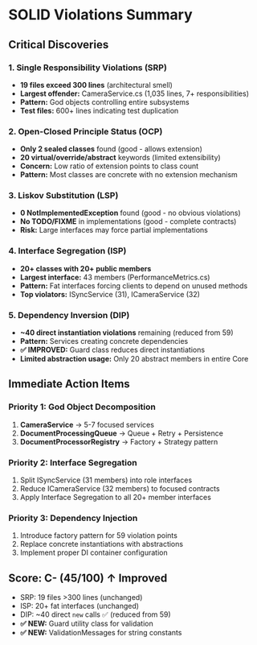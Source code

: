 # SOLID Violations Summary

## Critical Discoveries

### 1. Single Responsibility Violations (SRP)
- **19 files exceed 300 lines** (architectural smell)
- **Largest offender:** CameraService.cs (1,035 lines, 7+ responsibilities)
- **Pattern:** God objects controlling entire subsystems
- **Test files:** 600+ lines indicating test duplication

### 2. Open-Closed Principle Status (OCP)
- **Only 2 sealed classes** found (good - allows extension)
- **20 virtual/override/abstract** keywords (limited extensibility)
- **Concern:** Low ratio of extension points to class count
- **Pattern:** Most classes are concrete with no extension mechanism

### 3. Liskov Substitution (LSP)
- **0 NotImplementedException** found (good - no obvious violations)
- **No TODO/FIXME** in implementations (good - complete contracts)
- **Risk:** Large interfaces may force partial implementations

### 4. Interface Segregation (ISP)
- **20+ classes with 20+ public members**
- **Largest interface:** 43 members (PerformanceMetrics.cs)
- **Pattern:** Fat interfaces forcing clients to depend on unused methods
- **Top violators:** ISyncService (31), ICameraService (32)

### 5. Dependency Inversion (DIP)
- **~40 direct instantiation violations** remaining (reduced from 59)
- **Pattern:** Services creating concrete dependencies
- **✅ IMPROVED:** Guard class reduces direct instantiations
- **Limited abstraction usage:** Only 20 abstract members in entire Core

## Immediate Action Items

### Priority 1: God Object Decomposition
1. **CameraService** → 5-7 focused services
2. **DocumentProcessingQueue** → Queue + Retry + Persistence
3. **DocumentProcessorRegistry** → Factory + Strategy pattern

### Priority 2: Interface Segregation
1. Split ISyncService (31 members) into role interfaces
2. Reduce ICameraService (32 members) to focused contracts
3. Apply Interface Segregation to all 20+ member interfaces

### Priority 3: Dependency Injection
1. Introduce factory pattern for 59 violation points
2. Replace concrete instantiations with abstractions
3. Implement proper DI container configuration

## Score: C- (45/100) ↑ Improved
- SRP: 19 files >300 lines (unchanged)
- ISP: 20+ fat interfaces (unchanged)
- DIP: ~40 direct `new` calls ✅ (reduced from 59)
- **✅ NEW:** Guard utility class for validation
- **✅ NEW:** ValidationMessages for string constants

